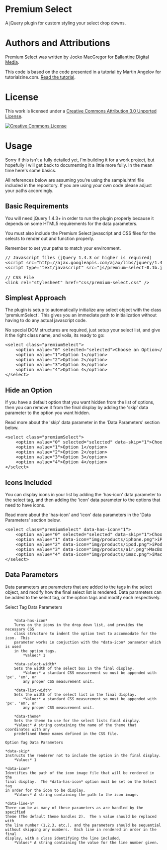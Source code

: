 Premium Select
==============

A jQuery plugin for custom styling your select drop downs.

Authors and Attributions
========================
Premium Select was written by Jocko MacGregor for [Ballantine Digital Media](http://blog.buzztown.com/).

This code is based on the code presented in a tutorial by Martin Angelov
for tutorialzine.com.  [Read the tutorial](http://tutorialzine.com/2010/11/better-select-jquery-css3/).

License
=======
This work is licensed under a <a rel="license" href="http://creativecommons.org/licenses/by/3.0/">Creative Commons Attribution 3.0 Unported License</a>.

<a rel="license" href="http://creativecommons.org/licenses/by/3.0/"><img alt="Creative Commons License" style="border-width:0" src="http://i.creativecommons.org/l/by/3.0/88x31.png" /></a>

Usage
=====
Sorry if this isn't a fully detailed yet, I'm building it for a work project, 
but hopefully I will get back to documenting it a little more fully.  In the 
mean time here's some basics.

All references below are assuming you're using the sample.html file included in
the repository.  If you are using your own code please adjust your paths
accordingly.

Basic Requirements
------------------
You will need jQuery 1.4.3+ in order to run the plugin properly because it
depends on some HTML5 requirements for the data parameters.

You must also include the Premium Select javascript and CSS files for the selects
to render out and function properly.

Remember to set your paths to match your environment.

<pre>
// Javascript files (jQuery 1.4.3 or higher is required)
&lt;script src=&quot;http://ajax.googleapis.com/ajax/libs/jquery/1.4.3/jquery.min.js&quot;&gt;&lt;/script&gt;
&lt;script type=&quot;text/javascript&quot; src=&quot;js/premium-select-0.1b.js&quot;&gt;&lt;/script&gt;

// CSS File
&lt;link rel=&quot;stylesheet&quot; href=&quot;css/premium-select.css&quot; /&gt;
</pre>

Simplest Approach
-----------------
The plugin is setup to automatically initialize any select object with the class
'premiumSelect'.  This gives you an immediate path to initialization without 
having to do any actual javascript code.

No special DOM structures are required, just setup your select list, and give
it the right class name, and voila, its ready to go:

<pre>
&lt;select class=&quot;premiumSelect&quot;&gt;
    &lt;option value=&quot;0&quot; selected=&quot;selected&quot;&gt;Choose an Option&lt;/option&gt;
    &lt;option value=&quot;1&quot;&gt;Option 1&lt;/option&gt;
    &lt;option value=&quot;2&quot;&gt;Option 2&lt;/option&gt;
    &lt;option value=&quot;3&quot;&gt;Option 3&lt;/option&gt;
    &lt;option value=&quot;4&quot;&gt;Option 4&lt;/option&gt;
&lt;/select&gt;
</pre>


Hide an Option
--------------
If you have a default option that you want hidden from the list of options, then
you can remove it from the final display by adding the 'skip' data parameter to
the option you want hidden.

Read more about the 'skip' data parameter in the 'Data Parameters' section 
below.

<pre>
&lt;select class=&quot;premiumSelect&quot;&gt;
    &lt;option value=&quot;0&quot; selected=&quot;selected&quot; data-skip=&quot;1&quot;&gt;Choose an Option&lt;/option&gt;
    &lt;option value=&quot;1&quot;&gt;Option 1&lt;/option&gt;
    &lt;option value=&quot;2&quot;&gt;Option 2&lt;/option&gt;
    &lt;option value=&quot;3&quot;&gt;Option 3&lt;/option&gt;
    &lt;option value=&quot;4&quot;&gt;Option 4&lt;/option&gt;
&lt;/select&gt;
</pre>


Icons Included
--------------
You can display icons in your list by adding the 'has-icon' data parameter to
the select tag, and then adding the 'icon' data parameter to the options that
need to have icons.

Read more about the 'has-icon' and 'icon' data parameters in the 'Data
Parameters' section below.

<pre>
&lt;select class=&quot;premiumSelect&quot; data-has-icon=&quot;1&quot;&gt;
    &lt;option value=&quot;0&quot; selected=&quot;selected&quot; data-skip=&quot;1&quot;&gt;Choose Your Product&lt;/option&gt;
    &lt;option value=&quot;1&quot; data-icon=&quot;img/products/iphone.png&quot;&gt;iPhone 4&lt;/option&gt;
    &lt;option value=&quot;2&quot; data-icon=&quot;img/products/ipod.png&quot;&gt;iPod&lt;/option&gt;
    &lt;option value=&quot;3&quot; data-icon=&quot;img/products/air.png&quot;&gt;MacBook Air&lt;/option&gt;
    &lt;option value=&quot;4&quot; data-icon=&quot;img/products/imac.png&quot;&gt;iMac&lt;/option&gt;
&lt;/select&gt;
</pre>

Data Parameters
---------------
Data parameters are parameters that are added to the tags in the select object,
and modify how the final select list is rendered.  Data parameters can be added
to the select tag, or the option tags and modify each respectively.

Select Tag Data Parameters
~~~~~~~~~~~~~~~~~~~~~~~~~~

    *data-has-icon*
    Turns on the icons in the drop down list, and provides the necessary CSS
    class structure to indent the option text to accommodate for the icon.  This
    parameter works in conjuction with the *data-icon* parameter which is used
    in the option tags. 
        *Value:* 1

    *data-select-width*
    Sets the width of the select box in the final display.
        *Value:* a standard CSS measurement so must be appended with 'px', 'em', or 
        any proper CSS measurement unit.

    *data-list-width*
    Sets the width of the select list in the final display.
        *Value:* a standard CSS measurement so must be appended with 'px', 'em', or 
        any proper CSS measurement unit.

    *data-theme*
    Sets the theme to use for the select lists final display.
    *Value:* A string containing the name of the theme that coordinates with any
    predefined theme names defined in the CSS file.

Option Tag Data Parameters
~~~~~~~~~~~~~~~~~~~~~~~~~~
    
    *data-skip*
    Instructs the renderer not to include the option in the final display.
        *Value:* 1

    *data-icon*
    Identifies the path of the icon image file that will be rendered in the
    final display.  The *data-has-icon* option must be set on the Select tag
    in order for the icon to be display.
        *Value:* A string containing the path to the icon image.

    *data-line-n*
    There can be as many of these parameters as are handled by the specified 
    theme (The default theme handles 2).  The n value should be replaced with
    the line number (1,2,3, etc.), and the parameters should be sequential
    without skipping any numbers.  Each line in rendered in order in the final
    display, with a class identifying the line included.
        *Value:* A string containing the value for the line number given.